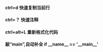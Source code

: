 #### ctrl+d  快速复制当前行
#### ctrl+？ 快速注释
#### ctrl+alt+L  重新格式化代码
#### 敲“main”,自动补全 if \_\_name\_\_ == '\_\_main\_\_'
